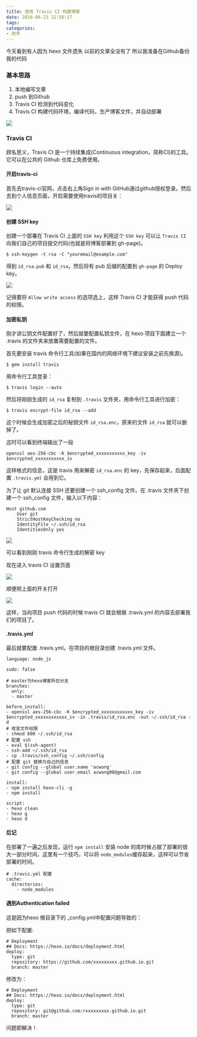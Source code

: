 ```yaml
---
title: 使用 Travis CI 构建博客
date: 2016-06-23 22:56:17
tags:
categories:
- 技术
---
```


今天看到有人因为 hexo 文件遗失 以前的文章全没有了 所以我准备在Github备份我的代码

### 基本思路

1. 本地编写文章
2. push 到Github
3. Travis CI 检测到代码变化
4. Travis CI 构建代码环境，编译代码，生产博客文件，并自动部署

![](http://ww2.sinaimg.cn/large/006y8lVagw1fahq962ihmj30b50d1dga.jpg)

### Travis CI

顾名思义，Travis CI 是一个持续集成(Continuous integration，简称CI)的工具。它可以在公共的 Github 仓库上免费使用。

#### 开启travis-ci

首先去travis-ci官网，点击右上角Sign in with GitHub通过github授权登录。然后去到个人信息页面，开启需要使用travis的项目关：

![](http://ww2.sinaimg.cn/large/006y8lVagw1fahq98zwspj310g0sswhj.jpg)

#### 创建 SSH key

创建一个部署在 Travis CI 上面的 `SSH key` 利用这个 `SSH key` 可以让 `Travis CI` 向我们自己的项目提交代码(也就是将博客部署到 gh-page)。

```
$ ssh-keygen -t rsa -C "youremail@example.com"
```

得到 `id_rsa.pub` 和 `id_rsa`，然后将有 pub 后缀的配置到 `gh-page` 的 Deploy key。

![](http://ww2.sinaimg.cn/large/65e4f1e6gw1fahq9b9hpbj20m80cct99.jpg)

记得要将 `Allow write access` 的选项选上，这样 Travis CI 才能获得 push 代码的权限。

#### 加密私钥

刚才讲公钥文件配置好了，然后就要配置私钥文件，在 hexo 项目下面建立一个 .travis 的文件夹来放置需要配置的文件。

首先要安装 travis 命令行工具(如果在国内的网络环境下建议安装之前先换源)。

```
$ gem install travis
```

用命令行工具登录：

```
$ travis login --auto
```

然后将刚刚生成的 `id_rsa` 复制到 `.travis` 文件夹，用命令行工具进行加密：

```
$ travis encrypt-file id_rsa --add
```

这个时候会生成加密之后的秘钥文件 `id_rsa.enc`，原来的文件 `id_rsa` 就可以删掉了。

这时可以看到终端输出了一段

```
openssl aes-256-cbc -K $encrypted_xxxxxxxxxxx_key -iv $encrypted_xxxxxxxxxxx_iv
```

这样格式的信息，这是 travis 用来解密 `id_rsa.enc` 的 key，先保存起来，后面配置 `.travis.yml` 会用到它。

为了让 git 默认连接 SSH 还要创建一个 ssh_config 文件。在 .travis 文件夹下创建一个 ssh_config 文件，输入以下内容：

```
Host github.com
    User git
    StrictHostKeyChecking no
    IdentityFile ~/.ssh/id_rsa
    IdentitiesOnly yes
```

![](http://ww1.sinaimg.cn/large/65e4f1e6gw1fahq9bn7nqj20js03mq32.jpg)

可以看到刚刚 travis 命令行生成的解密 key


现在进入 travis CI 设置页面

![](http://ww1.sinaimg.cn/large/65e4f1e6gw1fahq9dbj9cj20m802n74d.jpg)

顺便把上面的开关打开

![](http://ww3.sinaimg.cn/large/006tNc79gw1fahq9f6lomj30m8047mxb.jpg)

这样，当向项目 push 代码的时候 travis CI 就会根据 .travis.yml 的内容去部署我们的项目了。

#### .travis.yml

最后就要配置 .travis.yml。在项目的根目录创建 .travis.yml 文件。

```
language: node_js

sudo: false

# master为hexo博客所在分支
branches:
  only:
  - master

before_install:
- openssl aes-256-cbc -K $encrypted_xxxxxxxxxxxx_key -iv $encrypted_xxxxxxxxxxxx_iv -in .travis/id_rsa.enc -out ~/.ssh/id_rsa -d
# 改变文件权限
- chmod 600 ~/.ssh/id_rsa 
# 配置 ssh
- eval $(ssh-agent)
- ssh-add ~/.ssh/id_rsa
- cp .travis/ssh_config ~/.ssh/config
# 配置 git 替换为自己的信息
- git config --global user.name 'acwong'
- git config --global user.email acwong00@gmail.com

install:
- npm install hexo-cli -g
- npm install

script:
- hexo clean
- hexo g
- hexo d
```

#### 后记

在部署了一遍之后发现，运行 `npm install` 安装 node 的库时候占据了部署的很大一部分时间，这里有一个技巧，可以将 `node_modules`缓存起来，这样可以节省部署的时间。

```
# .travis.yml 配置
cache:
  directories:
    - node_modules
```

#### 遇到Authentication failed

这是因为hexo 根目录下的 _config.yml中配置问题导致的：

把如下配置:

```
# Deployment
## Docs: https://hexo.io/docs/deployment.html
deploy:
  type: git
  repository: https://github.com/xxxxxxxxx.github.io.git
  branch: master
```

修改为：

```
# Deployment
## Docs: https://hexo.io/docs/deployment.html
deploy:
  type: git
  repository: git@github.com:rxxxxxxxxx.github.io.git
  branch: master
```

问题即解决！
